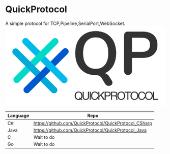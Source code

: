 # QuickProtocol
A simple protocol for TCP,Pipeline,SerialPort,WebSocket. 
![Logo](logo_small.png "QuickProtocol")

| Language      | Repo |
| ----------- | ----------- |
| C#      | https://github.com/QuickProtocol/QuickProtocol_CSharp       |
| Java   | https://github.com/QuickProtocol/QuickProtocol_Java        |
| C   | Wait to do        |
| Go   | Wait to do        |
